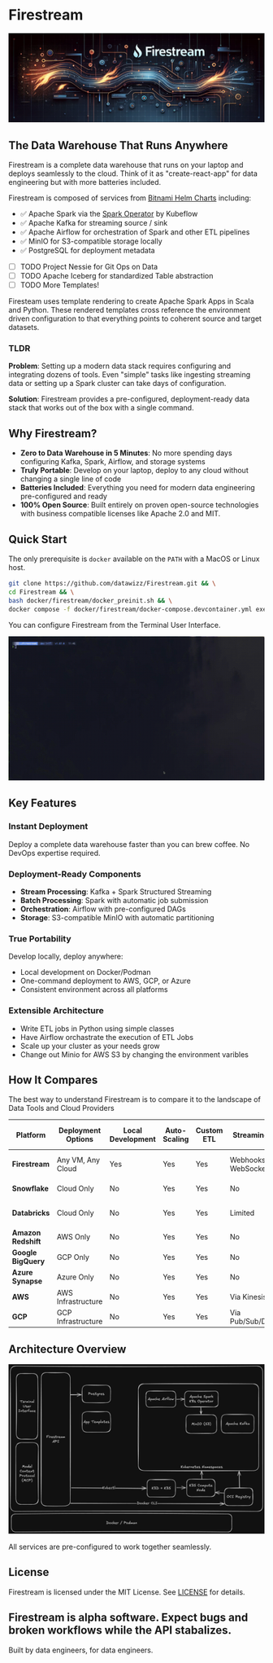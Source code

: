 # Firestream

<picture width="500">
  <img
    src="assets/images/firestream_banner.png"
    alt="Firestream Logo"
  />
</picture>

## The Data Warehouse That Runs Anywhere

Firestream is a complete data warehouse that runs on your laptop and deploys seamlessly to the cloud. Think of it as "create-react-app" for data engineering but with more batteries included.

Firestream is composed of services from [Bitnami Helm Charts](https://github.com/bitnami/charts) including:

- ✅ Apache Spark via the [Spark Operator]([https://github.com/kubeflow/spark-operator) by Kubeflow
- ✅ Apache Kafka for streaming source / sink
- ✅ Apache Airflow for orchestration of Spark and other ETL pipelines
- ✅ MinIO for S3-compatible storage locally
- ✅ PostgreSQL for deployment metadata
- [ ] TODO Project Nessie for Git Ops on Data
- [ ] TODO Apache Iceberg for standardized Table abstraction
- [ ] TODO More Templates!

Firesteam uses template rendering to create Apache Spark Apps in Scala and Python. These rendered templates cross reference the environment driven configuration to that everything points to coherent source and target datasets.

### TLDR

**Problem**: Setting up a modern data stack requires configuring and integrating dozens of tools. Even "simple" tasks like ingesting streaming data or setting up a Spark cluster can take days of configuration.

**Solution**: Firestream provides a pre-configured, deployment-ready data stack that works out of the box with a single command.

## Why Firestream?

- **Zero to Data Warehouse in 5 Minutes**: No more spending days configuring Kafka, Spark, Airflow, and storage systems
- **Truly Portable**: Develop on your laptop, deploy to any cloud without changing a single line of code
- **Batteries Included**: Everything you need for modern data engineering pre-configured and ready
- **100% Open Source**: Built entirely on proven open-source technologies with business compatible licenses like Apache 2.0 and MIT.

## Quick Start

The only prerequisite is `docker` available on the `PATH` with a MacOS or Linux host.

```bash
git clone https://github.com/datawizz/Firestream.git && \
cd Firestream && \
bash docker/firestream/docker_preinit.sh && \
docker compose -f docker/firestream/docker-compose.devcontainer.yml exec devcontainer bash -l -c "cd /workspace && cargo run"
```

You can configure Firestream from the Terminal User Interface.

<picture width="500">
  <img
    src="assets/images/firestream-tui.gif"
    alt="Firestream Logo"
  />
</picture>




## Key Features

### **Instant Deployment**
Deploy a complete data warehouse faster than you can brew coffee. No DevOps expertise required.

### **Deployment-Ready Components**
- **Stream Processing**: Kafka + Spark Structured Streaming
- **Batch Processing**: Spark with automatic job submission
- **Orchestration**: Airflow with pre-configured DAGs
- **Storage**: S3-compatible MinIO with automatic partitioning

### **True Portability**
Develop locally, deploy anywhere:
- Local development on Docker/Podman
- One-command deployment to AWS, GCP, or Azure
- Consistent environment across all platforms

### **Extensible Architecture**
- Write ETL jobs in Python using simple classes
- Have Airflow orchastrate the execution of ETL Jobs
- Scale up your cluster as your needs grow
- Change out Minio for AWS S3 by changing the environment varibles

## How It Compares

The best way to understand Firestream is to compare it to the landscape of Data Tools and Cloud Providers

| Platform | Deployment Options | Local Development | Auto-Scaling | Custom ETL | Streaming Input | Streaming Output | Open Source | Identity & Access | Interface | Kubernetes Support | BI Integration |
|---|---|---|---|---|---|---|---|---|---|---|---|
| **Firestream** | Any VM, Any Cloud | Yes | Yes | Yes | Webhooks, WebSocket, REST | Webhooks, WebSocket, REST | 100% | Coming Soon | CLI, VSCode, Web UI | Native | Apache Hive 2.0 API |
| **Snowflake** | Cloud Only | No | Yes | Yes | No | No | Proprietary | Yes | Web UI | No | Industry Standard |
| **Databricks** | Cloud Only | No | Yes | Yes | Limited | No | 90% (Apache Spark) | Yes | Web UI, Notebooks | No | Industry Standard |
| **Amazon Redshift** | AWS Only | No | Yes | Yes | No | No | ~90% (PostgreSQL) | Yes | Web UI | No | Industry Standard |
| **Google BigQuery** | GCP Only | No | Yes | Yes | No | No | Proprietary | Yes | Web UI | No | Industry Standard |
| **Azure Synapse** | Azure Only | No | Yes | Yes | No | No | Proprietary | Yes | Web UI | No | Multiple Standards |
| **AWS** | AWS Infrastructure | No | Yes | Yes | Via Kinesis/MSK | Via Kinesis/MSK | Mixed | Yes | Web Console | EKS Service | N/A (Platform) |
| **GCP** | GCP Infrastructure | No | Yes | Yes | Via Pub/Sub/Dataflow | Via Pub/Sub/Dataflow | Mixed | Yes | Web Console | GKE Service | N/A (Platform) |

## Architecture Overview

<picture>
  <img src="assets/images/stack.png" alt="Firestream Architecture" />
</picture>


All services are pre-configured to work together seamlessly.

## License

Firestream is licensed under the MIT License. See [LICENSE](LICENSE) for details.

Firestream is alpha software. Expect bugs and broken workflows while the API stabalizes.
---

Built by data engineers, for data engineers.

